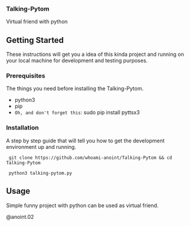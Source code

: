 ### Talking-Pytom
Virtual friend with python

## Getting Started

These instructions will get you a idea of this kinda project and running on your local machine for development and testing purposes.
### Prerequisites

The things you need before installing the Talking-Pytom.

* python3
* pip
* ```Oh, and don't forget this```: sudo pip install pyttsx3


### Installation

A step by step guide that will tell you how to get the development environment up and running.

```
 git clone https://github.com/whoami-anoint/Talking-Pytom && cd Talking-Pytom
```
```
 python3 talking-pytom.py
````

## Usage
Simple funny project with python can be used as virtual friend.

@anoint.02
